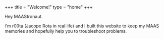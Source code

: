 +++
title = "Welcome!"
type = "home"
+++

Hey MAAStronaut. 

I'm r00ta (Jacopo Rota in real life) and I built this website to keep my MAAS memories and hopefully help you to troubleshoot problems.
